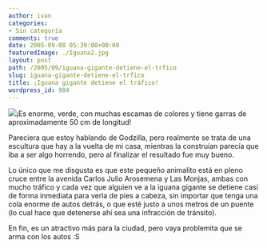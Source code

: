 ```yaml
---
author: ivan
categories:
- Sin categoría
comments: true
date: 2005-09-08 05:39:00+00:00
featuredImage: ./Iguana2.jpg
layout: post
path: /2005/09/iguana-gigante-detiene-el-trfico
slug: iguana-gigante-detiene-el-trfico
title: ¡Iguana gigante detiene el tráfico!
wordpress_id: 984
---
```


[![](https://photos1.blogger.com/blogger/5311/455/320/Iguana2.jpg)](http://photos1.blogger.com/blogger/5311/455/1600/Iguana2.jpg)¡Es enorme, verde, con muchas escamas de colores y tiene garras de aproximadamente 50 cm de longitud!

Pareciera que estoy hablando de Godzilla, pero realmente se trata de una escultura que hay a la vuelta de mi casa, mientras la construían parecía que iba a ser algo horrendo, pero al finalizar el resultado fue muy bueno.

Lo único que me disgusta es que este pequeño animalito está en pleno cruce entre la avenida Carlos Julio Arosemena y Las Monjas, ambas con mucho tráfico y cada vez que alguien ve a la iguana gigante se detiene casi de forma inmediata para verla de pies a cabeza, sin importar que tenga una cola enorme de autos detrás, o que esté justo a unos metros de un puente (lo cual hace que detenerse ahí sea una infracción de tránsito).

En fin, es un atractivo más para la ciudad, pero vaya problemita que se arma con los autos :S
